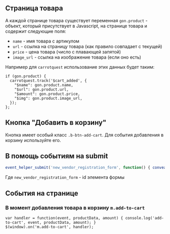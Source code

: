 ## Страница товара

А каждой странице товара существует переменная `gon.product` - объект, который присутствует в Javascript, на странице товара и содержит следующие поля:

* `name` - имя товара с артикулом
* `url` - ссылка на страницу товара (как правило совпадает с текущей)
* `price` - цена товара (число с плавающей запятой)
* `image_url` - ссылка на изображение товара (если оно есть)

Например для `carrotquest` использование этих данных будет таким:

```
if (gon.product) {
  carrotquest.track('$cart_added', {
    "$name": gon.product.name,
    "$url": gon.product.url,
    "$amount": gon.product.price,
    "$img": gon.product.image_url,
  });
};
```


## Кнопка "Добавить в корзину"

Кнопка имеет особый класс `.b-btn-add-cart`. Для события добавления в корзину используйте его.


## В помощь событиям на submit

```js
event_helper_submit('new_vendor_registration_form', function() { convead('event', 'submit_form'); }));
```


Где `new_vendor_registration_form` - id элемента формы


## События на странице

### В момент добавления товара в корзину `m.add-to-cart`

```
var handler = function(event, productData, amount) { console.log('add-to-cart', event, productData, amount); }
$(window).on('m.add-to-cart', handler);
```
